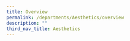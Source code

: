 ```yaml
---
title: Overview
permalink: /departments/Aesthetics/overview
description: ""
third_nav_title: Aesthetics
---
```

